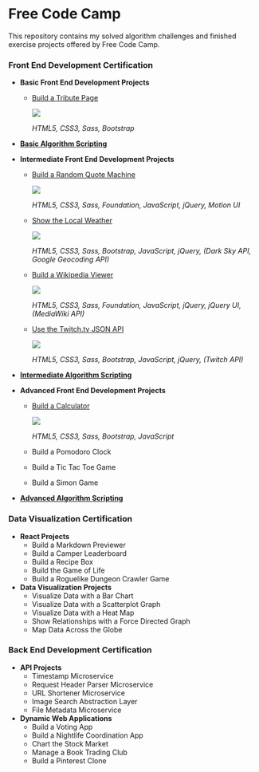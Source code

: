 # Free Code Camp

This repository contains my solved algorithm challenges and finished exercise projects offered by Free Code Camp.

### Front End Development Certification

* **Basic Front End Development Projects**
    * [Build a Tribute Page](https://michaelbomholt.com/freecodecamp/basic_front_end_development_projects/tribute_page/)

        [![](https://raw.githubusercontent.com/bomholt/freecodecamp/master/basic_front_end_development_projects/_assets/img/tribute_page.jpg)](https://michaelbomholt.com/freecodecamp/basic_front_end_development_projects/tribute_page/)

        *HTML5, CSS3, Sass, Bootstrap*

* [**Basic Algorithm Scripting**](https://github.com/bomholt/freecodecamp/tree/master/basic_algorithm_scripting)
* **Intermediate Front End Development Projects**
    * [Build a Random Quote Machine](https://michaelbomholt.com/freecodecamp/intermediate_front_end_development_projects/random_quote_machine/)

        [![](https://raw.githubusercontent.com/bomholt/freecodecamp/master/intermediate_front_end_development_projects/_assets/img/random_quote_machine.jpg)](https://michaelbomholt.com/freecodecamp/intermediate_front_end_development_projects/random_quote_machine/)

        *HTML5, CSS3, Sass, Foundation, JavaScript, jQuery, Motion UI*

    * [Show the Local Weather](https://michaelbomholt.com/freecodecamp/intermediate_front_end_development_projects/local_weather/)

        [![](https://raw.githubusercontent.com/bomholt/freecodecamp/master/intermediate_front_end_development_projects/_assets/img/local_weather.jpg)](https://michaelbomholt.com/freecodecamp/intermediate_front_end_development_projects/local_weather/)

        *HTML5, CSS3, Sass, Bootstrap, JavaScript, jQuery, (Dark Sky API, Google Geocoding API)*

    * [Build a Wikipedia Viewer](https://michaelbomholt.com/freecodecamp/intermediate_front_end_development_projects/wikipedia_viewer/)

        [![](https://raw.githubusercontent.com/bomholt/freecodecamp/master/intermediate_front_end_development_projects/_assets/img/wikipedia_viewer.jpg)](https://michaelbomholt.com/freecodecamp/intermediate_front_end_development_projects/wikipedia_viewer/)

        *HTML5, CSS3, Sass, Foundation, JavaScript, jQuery, jQuery UI, (MediaWiki API)*

    * [Use the Twitch.tv JSON API](https://michaelbomholt.com/freecodecamp/intermediate_front_end_development_projects/twitch_status/)

        [![](https://raw.githubusercontent.com/bomholt/freecodecamp/master/intermediate_front_end_development_projects/_assets/img/twitch_status.jpg)](https://michaelbomholt.com/freecodecamp/intermediate_front_end_development_projects/twitch_status/)

        *HTML5, CSS3, Sass, Bootstrap, JavaScript, jQuery, (Twitch API)*

* [**Intermediate Algorithm Scripting**](https://github.com/bomholt/freecodecamp/tree/master/intermediate_algorithm_scripting)
* **Advanced Front End Development Projects**
    * [Build a Calculator](https://michaelbomholt.com/freecodecamp/advanced_front_end_development_projects/js_calculator/)

        [![](https://raw.githubusercontent.com/bomholt/freecodecamp/master/advanced_front_end_development_projects/_assets/img/js_calculator.jpg)](https://michaelbomholt.com/freecodecamp/advanced_front_end_development_projects/js_calculator/)

        *HTML5, CSS3, Sass, Bootstrap, JavaScript*

    * Build a Pomodoro Clock
    * Build a Tic Tac Toe Game
    * Build a Simon Game
* [**Advanced Algorithm Scripting**](https://github.com/bomholt/freecodecamp/tree/master/advanced_algorithm_scripting)

### Data Visualization Certification

* **React Projects**
    * Build a Markdown Previewer
    * Build a Camper Leaderboard
    * Build a Recipe Box
    * Build the Game of Life
    * Build a Roguelike Dungeon Crawler Game
* **Data Visualization Projects**
    * Visualize Data with a Bar Chart
    * Visualize Data with a Scatterplot Graph
    * Visualize Data with a Heat Map
    * Show Relationships with a Force Directed Graph
    * Map Data Across the Globe

### Back End Development Certification

* **API Projects**
    * Timestamp Microservice
    * Request Header Parser Microservice
    * URL Shortener Microservice
    * Image Search Abstraction Layer
    * File Metadata Microservice
* **Dynamic Web Applications**
    * Build a Voting App
    * Build a Nightlife Coordination App
    * Chart the Stock Market
    * Manage a Book Trading Club
    * Build a Pinterest Clone
